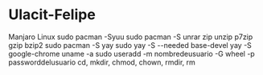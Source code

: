# Ulacit-Felipe
Manjaro Linux
sudo pacman -Syuu
sudo pacman -S unrar zip unzip p7zip gzip bzip2
sudo pacman -S yay
sudo yay -S --needed base-devel
yay -S google-chrome
uname -a
sudo useradd -m nombredeusuario -G wheel -p passworddelusuario
 cd,  mkdir, chmod, chown, rmdir, rm
